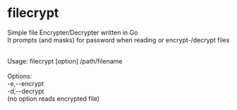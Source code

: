 # filecrypt
Simple file Encrypter/Decrypter written in Go<br>
It prompts (and masks) for password when reading or encrypt-/decrypt files<br>

<br>
Usage: filecrypt [option] /path/filename<br>
<br>
Options:<br>
 -e,--encrypt<br>
 -d,--decrypt<br>
(no option reads encrypted file)
 <br>

